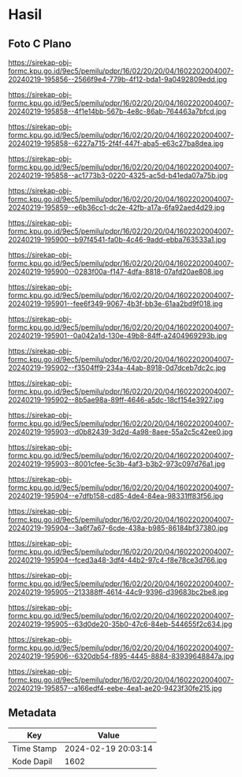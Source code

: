 # Hasil

## Foto C Plano

https://sirekap-obj-formc.kpu.go.id/9ec5/pemilu/pdpr/16/02/20/20/04/1602202004007-20240219-195856--2566f9e4-779b-4f12-bda1-9a0492809edd.jpg

https://sirekap-obj-formc.kpu.go.id/9ec5/pemilu/pdpr/16/02/20/20/04/1602202004007-20240219-195858--4f1e14bb-567b-4e8c-86ab-764463a7bfcd.jpg

https://sirekap-obj-formc.kpu.go.id/9ec5/pemilu/pdpr/16/02/20/20/04/1602202004007-20240219-195858--6227a715-2f4f-447f-aba5-e63c27ba8dea.jpg

https://sirekap-obj-formc.kpu.go.id/9ec5/pemilu/pdpr/16/02/20/20/04/1602202004007-20240219-195858--ac1773b3-0220-4325-ac5d-b41eda07a75b.jpg

https://sirekap-obj-formc.kpu.go.id/9ec5/pemilu/pdpr/16/02/20/20/04/1602202004007-20240219-195859--e6b36cc1-dc2e-42fb-a17a-6fa92aed4d29.jpg

https://sirekap-obj-formc.kpu.go.id/9ec5/pemilu/pdpr/16/02/20/20/04/1602202004007-20240219-195900--b97f4541-fa0b-4c46-9add-ebba763533a1.jpg

https://sirekap-obj-formc.kpu.go.id/9ec5/pemilu/pdpr/16/02/20/20/04/1602202004007-20240219-195900--0283f00a-f147-4dfa-8818-07afd20ae808.jpg

https://sirekap-obj-formc.kpu.go.id/9ec5/pemilu/pdpr/16/02/20/20/04/1602202004007-20240219-195901--fee6f349-9067-4b3f-bb3e-61aa2bd9f018.jpg

https://sirekap-obj-formc.kpu.go.id/9ec5/pemilu/pdpr/16/02/20/20/04/1602202004007-20240219-195901--0a042a1d-130e-49b8-84ff-a2404969293b.jpg

https://sirekap-obj-formc.kpu.go.id/9ec5/pemilu/pdpr/16/02/20/20/04/1602202004007-20240219-195902--f3504ff9-234a-44ab-8918-0d7dceb7dc2c.jpg

https://sirekap-obj-formc.kpu.go.id/9ec5/pemilu/pdpr/16/02/20/20/04/1602202004007-20240219-195902--8b5ae98a-89ff-4646-a5dc-18cf154e3927.jpg

https://sirekap-obj-formc.kpu.go.id/9ec5/pemilu/pdpr/16/02/20/20/04/1602202004007-20240219-195903--d0b82439-3d2d-4a98-8aee-55a2c5c42ee0.jpg

https://sirekap-obj-formc.kpu.go.id/9ec5/pemilu/pdpr/16/02/20/20/04/1602202004007-20240219-195903--8001cfee-5c3b-4af3-b3b2-973c097d76a1.jpg

https://sirekap-obj-formc.kpu.go.id/9ec5/pemilu/pdpr/16/02/20/20/04/1602202004007-20240219-195904--e7dfb158-cd85-4de4-84ea-98331ff83f56.jpg

https://sirekap-obj-formc.kpu.go.id/9ec5/pemilu/pdpr/16/02/20/20/04/1602202004007-20240219-195904--3a6f7a67-6cde-438a-b985-86184bf37380.jpg

https://sirekap-obj-formc.kpu.go.id/9ec5/pemilu/pdpr/16/02/20/20/04/1602202004007-20240219-195904--fced3a48-3df4-44b2-97c4-f8e78ce3d766.jpg

https://sirekap-obj-formc.kpu.go.id/9ec5/pemilu/pdpr/16/02/20/20/04/1602202004007-20240219-195905--213388ff-4614-44c9-9396-d39683bc2be8.jpg

https://sirekap-obj-formc.kpu.go.id/9ec5/pemilu/pdpr/16/02/20/20/04/1602202004007-20240219-195905--63d0de20-35b0-47c6-84eb-544655f2c634.jpg

https://sirekap-obj-formc.kpu.go.id/9ec5/pemilu/pdpr/16/02/20/20/04/1602202004007-20240219-195906--6320db54-f895-4445-8884-83939648847a.jpg

https://sirekap-obj-formc.kpu.go.id/9ec5/pemilu/pdpr/16/02/20/20/04/1602202004007-20240219-195857--a166edf4-eebe-4ea1-ae20-9423f30fe215.jpg


## Metadata

| Key        | Value               |
| ---------- | ------------------- |
| Time Stamp | 2024-02-19 20:03:14 |
| Kode Dapil | 1602                |



